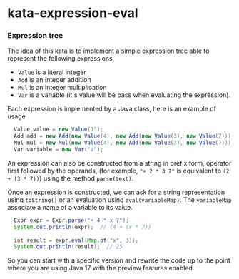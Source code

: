 # kata-expression-eval

### Expression tree

The idea of this kata is to implement a simple expression tree able to represent the following expressions
- `Value` is a literal integer
- `Add` is an integer addition
- `Mul` is an integer multiplication
- `Var` is a variable (it's value will be pass when evaluating the expression).

Each expression is implemented by a Java class, here is an example of usage
```java
  Value value = new Value(13);
  Add add = new Add(new Value(4), new Add(new Value(3), new Value(7)));
  Mul mul = new Mul(new Value(4), new Add(new Value(3), new Value(7)));
  Var variable = new Var("a");
```

An expression can also be constructed from a string in prefix form, operator first followed by the operands,
(for example, `"+ 2 * 3 7"` is equivalent to `(2 + (3 * 7))`) using the method `parse(text)`.

Once an expression is constructed, we can ask for a string representation using `toString()` or an evaluation
using `eval(variableMap)`. The `variableMap` associate a name of a variable to its value.
```java
  Expr expr = Expr.parse("+ 4 * x 7");
  System.out.println(expr);  // (4 + (x * 7))
        
  int result = expr.eval(Map.of("x", 3));
  System.out.println(result);  // 25
```

So you can start with a specific version and rewrite the code up to the point where you are using Java 17 with the preview features enabled.
